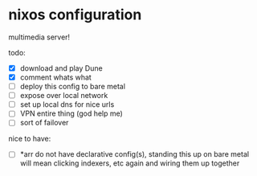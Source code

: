 # nixos configuration

multimedia server!

todo:
- [x] download and play Dune 
- [x] comment whats what
- [ ] deploy this config to bare metal
- [ ] expose over local network
- [ ] set up local dns for nice urls
- [ ] VPN entire thing (god help me)
- [ ] sort of failover 

nice to have:
- [ ] \*arr do not have declarative config(s), standing this up on bare metal will mean clicking indexers, etc again and wiring them up together
